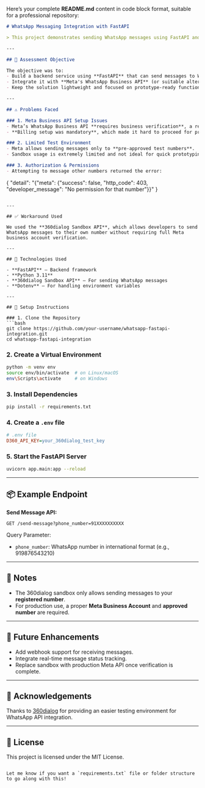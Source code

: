 Here’s your complete **README.md** content in code block format, suitable for a professional repository:

```markdown
# WhatsApp Messaging Integration with FastAPI

> This project demonstrates sending WhatsApp messages using FastAPI and the 360dialog sandbox API, created as part of a technical assessment.

---

## 📝 Assessment Objective

The objective was to:
- Build a backend service using **FastAPI** that can send messages to WhatsApp numbers.
- Integrate it with **Meta's WhatsApp Business API** (or suitable alternative) for real-time communication.
- Keep the solution lightweight and focused on prototype-ready functionality.

---

## ⚠️ Problems Faced

### 1. Meta Business API Setup Issues
- Meta’s WhatsApp Business API **requires business verification**, a registered business name, display name matching a verified business, and legal documents.
- **Billing setup was mandatory**, which made it hard to proceed for prototyping or personal testing purposes.

### 2. Limited Test Environment
- Meta allows sending messages only to **pre-approved test numbers**.
- Sandbox usage is extremely limited and not ideal for quick prototyping or multiple number testing.

### 3. Authorization & Permissions
- Attempting to message other numbers returned the error:
  ```
  {
    "detail": "{\"meta\": {\"success\": false, \"http_code\": 403, \"developer_message\": \"No permission for that number\"}}"
  }
  ```

---

## ✅ Workaround Used

We used the **360dialog Sandbox API**, which allows developers to send WhatsApp messages to their own number without requiring full Meta business account verification.

---

## 🧰 Technologies Used

- **FastAPI** – Backend framework
- **Python 3.11**
- **360dialog Sandbox API** – For sending WhatsApp messages
- **Dotenv** – For handling environment variables

---

## 🚀 Setup Instructions

### 1. Clone the Repository
```bash
git clone https://github.com/your-username/whatsapp-fastapi-integration.git
cd whatsapp-fastapi-integration
```

### 2. Create a Virtual Environment
```bash
python -m venv env
source env/bin/activate  # on Linux/macOS
env\Scripts\activate     # on Windows
```

### 3. Install Dependencies
```bash
pip install -r requirements.txt
```

### 4. Create a `.env` file
```ini
# .env file
D360_API_KEY=your_360dialog_test_key
```

### 5. Start the FastAPI Server
```bash
uvicorn app.main:app --reload
```

---

## 📦 Example Endpoint

**Send Message API:**

```http
GET /send-message?phone_number=91XXXXXXXXXX
```

Query Parameter:
- `phone_number`: WhatsApp number in international format (e.g., 919876543210)

---

## 📌 Notes

- The 360dialog sandbox only allows sending messages to your **registered number**.
- For production use, a proper **Meta Business Account** and **approved number** are required.

---

## 🧪 Future Enhancements

- Add webhook support for receiving messages.
- Integrate real-time message status tracking.
- Replace sandbox with production Meta API once verification is complete.

---

## 🤝 Acknowledgements

Thanks to [360dialog](https://www.360dialog.com/) for providing an easier testing environment for WhatsApp API integration.

---

## 📄 License

This project is licensed under the MIT License.
```

Let me know if you want a `requirements.txt` file or folder structure to go along with this!